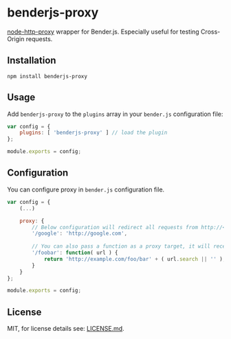 # benderjs-proxy

[node-http-proxy](https://github.com/nodejitsu/node-http-proxy) wrapper for Bender.js. Especially useful for testing Cross-Origin requests.

## Installation

```
npm install benderjs-proxy
```

## Usage

Add `benderjs-proxy` to the `plugins` array in your `bender.js` configuration file:

```javascript
var config = {
	plugins: [ 'benderjs-proxy' ] // load the plugin
};

module.exports = config;
```

## Configuration

You can configure proxy in `bender.js` configuration file.
```javascript
var config = {
    (...)

	proxy: {
		// Below configuration will redirect all requests from http://<bender_host>:<bender_port>/google to http://google.com
		'/google': 'http://google.com',
		
        // You can also pass a function as a proxy target, it will receive a URL object produced using Node's url.parse() method
		'/foobar': function( url ) {
			return 'http://example.com/foo/bar' + ( url.search || '' );
		}
	}
};

module.exports = config;
```

## License

MIT, for license details see: [LICENSE.md](https://github.com/benderjs/benderjs-jquery/blob/master/LICENSE.md).
